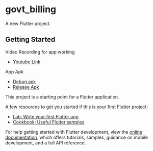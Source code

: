# govt_billing

A new Flutter project.

## Getting Started

Video Recording for app working
- [Youtube Link](https://youtu.be/DAioduqLckQ)

App Apk 
- [Debug apk](https://drive.google.com/file/d/1Y7vWM6REVdbLUIe6M3XiNQmfuOjSRd9n/view?usp=sharing)
- [Release Apk](https://drive.google.com/file/d/12lCq3F3Ienvqv6afoCFEYo7ta2adGJYy/view?usp=sharing)

This project is a starting point for a Flutter application.

A few resources to get you started if this is your first Flutter project:

- [Lab: Write your first Flutter app](https://docs.flutter.dev/get-started/codelab)
- [Cookbook: Useful Flutter samples](https://docs.flutter.dev/cookbook)

For help getting started with Flutter development, view the
[online documentation](https://docs.flutter.dev/), which offers tutorials,
samples, guidance on mobile development, and a full API reference.
